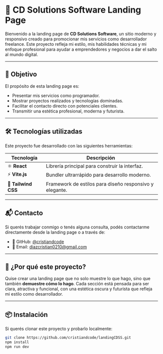 # 🚀 CD Solutions Software Landing Page

Bienvenido a la landing page de **CD Solutions Software**, un sitio moderno y responsivo creado para promocionar mis servicios como desarrollador freelance. Este proyecto refleja mi estilo, mis habilidades técnicas y mi enfoque profesional para ayudar a emprendedores y negocios a dar el salto al mundo digital.

---

## 🎯 Objetivo

El propósito de esta landing page es:

- Presentar mis servicios como programador.
- Mostrar proyectos realizados y tecnologías dominadas.
- Facilitar el contacto directo con potenciales clientes.
- Transmitir una estética profesional, moderna y futurista.

---

## 🛠️ Tecnologías utilizadas

Este proyecto fue desarrollado con las siguientes herramientas:

| Tecnología | Descripción |
|------------|-------------|
| ⚛️ **React** | Librería principal para construir la interfaz. |
| ⚡ **Vite.js** | Bundler ultrarrápido para desarrollo moderno. |
| 🎨 **Tailwind CSS** | Framework de estilos para diseño responsivo y elegante. |

---


## 📬 Contacto

Si querés trabajar conmigo o tenés alguna consulta, podés contactarme directamente desde la landing page o a través de:

- 💼 GitHub: [@cristiandcode](https://github.com/cristiandcode)
- 📧 Email: diazcristian0210@gmail.com

---

## 🧠 ¿Por qué este proyecto?

Quise crear una landing page que no solo muestre lo que hago, sino que también **demuestre cómo lo hago**. Cada sección está pensada para ser clara, atractiva y funcional, con una estética oscura y futurista que refleja mi estilo como desarrollador.

---

## 📦 Instalación

Si querés clonar este proyecto y probarlo localmente:

```bash
git clone https://github.com/cristiandcode/landingCDSS.git
npm install
npm run dev
